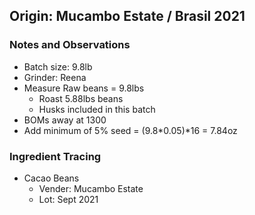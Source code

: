 ## Origin: Mucambo Estate / Brasil 2021

### Notes and Observations
- Batch size: 9.8lb
- Grinder: Reena
- Measure Raw beans = 9.8lbs 
  - Roast 5.88lbs beans
  - Husks included in this batch
- BOMs away at 1300
- Add minimum of 5% seed = (9.8*0.05)*16 = 7.84oz

### Ingredient Tracing
- Cacao Beans
  - Vender: Mucambo Estate
  - Lot: Sept 2021
